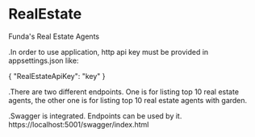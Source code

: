 # RealEstate
Funda's Real Estate Agents

.In order to use application, http api key must be provided in appsettings.json like:

{
  "RealEstateApiKey": "key"
}

.There are two different endpoints. One is for listing top 10 real estate agents,
the other one is for listing top 10 real estate agents with garden.

.Swagger is integrated. Endpoints can be used by it. 
https://localhost:5001/swagger/index.html
